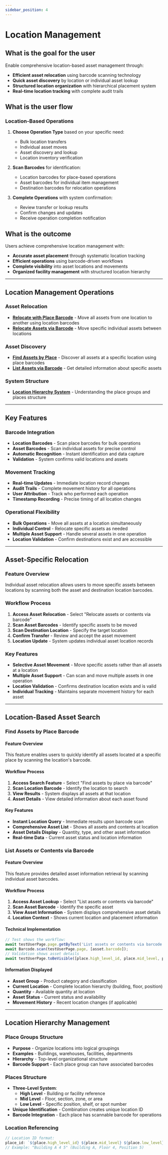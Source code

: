 ```yaml
---
sidebar_position: 4
---
```


# Location Management

## What is the goal for the user

Enable comprehensive location-based asset management through:
- **Efficient asset relocation** using barcode scanning technology
- **Quick asset discovery** by location or individual asset lookup
- **Structured location organization** with hierarchical placement system
- **Real-time location tracking** with complete audit trails

## What is the user flow

### Location-Based Operations
1. **Choose Operation Type** based on your specific need:
   - Bulk location transfers
   - Individual asset moves
   - Asset discovery and lookup
   - Location inventory verification

2. **Scan Barcodes** for identification:
   - Location barcodes for place-based operations
   - Asset barcodes for individual item management
   - Destination barcodes for relocation operations

3. **Complete Operations** with system confirmation:
   - Review transfer or lookup results
   - Confirm changes and updates
   - Receive operation completion notification

## What is the outcome

Users achieve comprehensive location management with:
- **Accurate asset placement** through systematic location tracking
- **Efficient operations** using barcode-driven workflows
- **Complete visibility** into asset locations and movements
- **Organized facility management** with structured location hierarchy

---

## Location Management Operations

### Asset Relocation
- [**Relocate with Place Barcode**](./relocate-with-place-barcode.md) - Move all assets from one location to another using location barcodes
- [**Relocate Assets via Barcode**](./relocate-assets-via-barcode.md) - Move specific individual assets between locations

### Asset Discovery
- [**Find Assets by Place**](./find-assets-by-place.md) - Discover all assets at a specific location using place barcodes
- [**List Assets via Barcode**](./list-assets-via-barcode.md) - Get detailed information about specific assets

### System Structure
- [**Location Hierarchy System**](./location-hierarchy.md) - Understanding the place groups and places structure

---

## Key Features

### Barcode Integration
- **Location Barcodes** - Scan place barcodes for bulk operations
- **Asset Barcodes** - Scan individual assets for precise control
- **Automatic Recognition** - Instant identification and data capture
- **Validation** - System confirms valid locations and assets

### Movement Tracking
- **Real-time Updates** - Immediate location record changes
- **Audit Trails** - Complete movement history for all operations
- **User Attribution** - Track who performed each operation
- **Timestamp Recording** - Precise timing of all location changes

### Operational Flexibility
- **Bulk Operations** - Move all assets at a location simultaneously
- **Individual Control** - Relocate specific assets as needed
- **Multiple Asset Support** - Handle several assets in one operation
- **Location Validation** - Confirm destinations exist and are accessible

---

## Asset-Specific Relocation

### Feature Overview
Individual asset relocation allows users to move specific assets between locations by scanning both the asset and destination location barcodes.

### Workflow Process
1. **Access Asset Relocation** - Select "Relocate assets or contents via barcode"
2. **Scan Asset Barcodes** - Identify specific assets to be moved
3. **Scan Destination Location** - Specify the target location
4. **Confirm Transfer** - Review and accept the asset movement
5. **Location Update** - System updates individual asset location records

### Key Features
- **Selective Asset Movement** - Move specific assets rather than all assets at a location
- **Multiple Asset Support** - Can scan and move multiple assets in one operation
- **Location Validation** - Confirms destination location exists and is valid
- **Individual Tracking** - Maintains separate movement history for each asset

---

## Location-Based Asset Search

### Find Assets by Place Barcode

#### Feature Overview
This feature enables users to quickly identify all assets located at a specific place by scanning the location's barcode.

#### Workflow Process
1. **Access Search Feature** - Select "Find assets by place via barcode"
2. **Scan Location Barcode** - Identify the location to search
3. **View Results** - System displays all assets at that location
4. **Asset Details** - View detailed information about each asset found

#### Key Features
- **Instant Location Query** - Immediate results upon barcode scan
- **Comprehensive Asset List** - Shows all assets and contents at location
- **Asset Details Display** - Quantity, type, and other asset information
- **Real-time Data** - Current asset status and location information

### List Assets or Contents via Barcode

#### Feature Overview
This feature provides detailed asset information retrieval by scanning individual asset barcodes.

#### Workflow Process
1. **Access Asset Lookup** - Select "List assets or contents via barcode"
2. **Scan Asset Barcode** - Identify the specific asset
3. **View Asset Information** - System displays comprehensive asset details
4. **Location Context** - Shows current location and placement information

#### Technical Implementation
```typescript
// Test shows the workflow:
await testUserPage.page.getByText('List assets or contents via barcode').click();
await Barcode.scan(testUserPage.page, [asset.barcode]);
// Validation shows asset details
await testUserPage.toBeVisible([place.high_level_id, place.mid_level, place.low_level, asset.asset_group_id, asset.quantity]);
```

#### Information Displayed
- **Asset Group** - Product category and classification
- **Current Location** - Complete location hierarchy (building, floor, position)
- **Quantity** - Available quantity at location
- **Asset Status** - Current status and availability
- **Movement History** - Recent location changes (if applicable)

---

## Location Hierarchy Management

### Place Groups Structure
- **Purpose** - Organize locations into logical groupings
- **Examples** - Buildings, warehouses, facilities, departments
- **Hierarchy** - Top-level organizational structure
- **Barcode Support** - Each place group can have associated barcodes

### Places Structure
- **Three-Level System**:
  - **High Level** - Building or facility reference
  - **Mid Level** - Floor, section, zone, or area
  - **Low Level** - Specific position, shelf, or spot number
- **Unique Identification** - Combination creates unique location ID
- **Barcode Integration** - Each place has scannable barcode for operations

### Location Referencing
```typescript
// Location ID format:
place_id: `${place.high_level_id} ${place.mid_level} ${place.low_level}`
// Example: "Building A 4 5" (Building A, Floor 4, Position 5)
```

